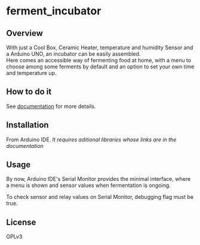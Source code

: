 # ferment_incubator

## Overview

With just a Cool Box, Ceramic Heater, temperature and humidity Sensor and a Arduino UNO, an incubator can be easily assembled.   
Here comes an accessible way of fermenting food at home, with a menu to choose among some ferments by default and an option to set your own time and temperature up.

## How to do it

See [documentation](https://github.com/f3rcode/ferment_incubator/wiki) for more details.

## Installation

From Arduino IDE.
*It requires aditional libraries whose links are in the documentation*

## Usage

By now, Arduino IDE's Serial Monitor provides the minimal interface, where a menu is shown and sensor values when fermentation is ongoing.  

To check sensor and relay values on Serial Monitor, debugging flag must be true.  

## License
GPLv3 
